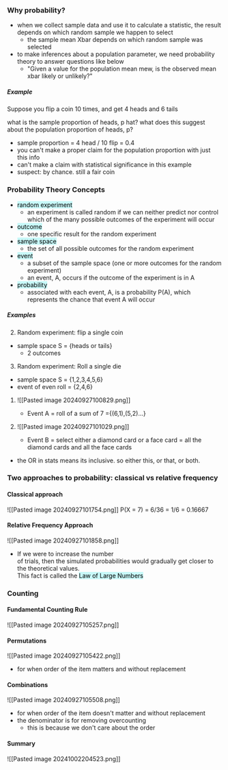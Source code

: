 ### Why probability?
- when we collect sample data and use it to calculate a statistic, the result depends on which random sample we happen to select 
	- the sample mean Xbar depends on which random sample was selected
- to make inferences about a population parameter, we need probability theory to answer questions like below
	- "Given a value for the population mean mew, is the observed mean xbar likely or unlikely?"

##### Example
Suppose you flip a coin 10 times, and get 4 heads and 6 tails

what is the sample proportion of heads, p hat? what does this suggest about the population proportion of heads, p?
- sample proportion = 4 head / 10 flip = 0.4
- you can't make a proper claim for the population proportion with just this info
- can't make a claim with statistical significance in this example
- suspect: by chance. still a fair coin

### Probability Theory Concepts
- <mark style="background: #ABF7F7A6;">random experiment</mark>
	- an experiment is called random if we can neither predict nor control which of the many possible outcomes of the experiment will occur
- <mark style="background: #ABF7F7A6;">outcome</mark>
	- one specific result for the random experiment
- <mark style="background: #ABF7F7A6;">sample space</mark>
	- the set of all possible outcomes for the random experiment
- <mark style="background: #ABF7F7A6;">event</mark>
	- a subset of the sample space (one or more outcomes for the random experiment)
	- an event, A, occurs if the outcome of the experiment is in A
- <mark style="background: #ABF7F7A6;">probability </mark>
	- associated with each event, A, is a probability P(A), which represents the chance that event A will occur 

##### Examples
2. Random experiment: flip a single coin

- sample space S = {heads or tails}
	- 2 outcomes

3. Random experiment: Roll a single die

- sample space S = {1,2,3,4,5,6}
- event of even roll = {2,4,6}

1. ![[Pasted image 20240927100829.png]]
	- Event A = roll of a sum of 7 ={(6,1),(5,2)...}

1. ![[Pasted image 20240927101029.png]]
	- Event B = select either a diamond card or a face card = all the diamond cards and all the face cards 
- the OR in stats means its inclusive. so either this, or that, or both.

### Two approaches to probability: classical vs relative frequency

#### Classical approach
![[Pasted image 20240927101754.png]]
P(X = 7) = 6/36 = 1/6 = 0.16667

#### Relative Frequency Approach
![[Pasted image 20240927101858.png]]
- If we were to increase the number  
of trials, then the simulated probabilities would gradually get closer to the theoretical values.  
This fact is called the <mark style="background: #ABF7F7A6;">Law of Large Numbers</mark> 

### Counting
#### Fundamental Counting Rule
![[Pasted image 20240927105257.png]]

#### Permutations
![[Pasted image 20240927105422.png]]
- for when order of the item matters and without replacement
#### Combinations
![[Pasted image 20240927105508.png]]
- for when order of the item doesn't matter and without replacement
- the denominator is for removing overcounting 
	- this is because we don't care about the order 

#### Summary 
![[Pasted image 20241002204523.png]]